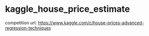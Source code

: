 # kaggle_house_price_estimate
competition url: https://www.kaggle.com/c/house-prices-advanced-regression-techniques
